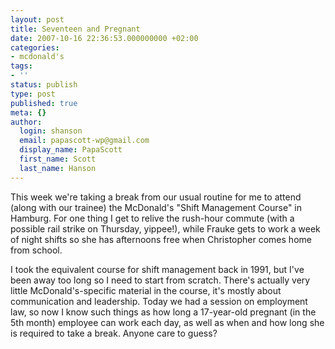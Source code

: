 ```yaml
---
layout: post
title: Seventeen and Pregnant
date: 2007-10-16 22:36:53.000000000 +02:00
categories:
- mcdonald's
tags:
- ''
status: publish
type: post
published: true
meta: {}
author:
  login: shanson
  email: papascott-wp@gmail.com
  display_name: PapaScott
  first_name: Scott
  last_name: Hanson
---
```

<p>This week we're taking a break from our usual routine for me to attend (along with our trainee) the McDonald's "Shift Management Course" in Hamburg. For one thing I get to relive the rush-hour commute (with a possible rail strike on Thursday, yippee!), while Frauke gets to work a week of night shifts so she has afternoons free when Christopher comes home from school.</p>
<p>I took the equivalent course for shift management back in 1991, but I've been away too long so I need to start from scratch. There's actually very little McDonald's-specific material in the course, it's mostly about communication and leadership. Today we had a session on employment law, so now I know such things as how long a 17-year-old pregnant (in the 5th month) employee can work each day, as well as when and how long she is required to take a break. Anyone care to guess?</p>
